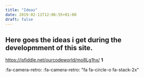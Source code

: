 ```yaml
---
title: "Ideas"
date: 2019-02-11T12:06:55+01:00
draft: false
---
```



## Here goes the ideas i get during the developmment of this site.

https://jsfiddle.net/ourcodeworld/mo8Lg1hx/
<span class="fa-stack fa-4x">
    <!-- The icon that will wrap the number -->
    <span class="fa fa-square-o fa-stack-2x"></span>
    <!-- a strong element with the custom content, in this case a number -->
    <strong class="fa-stack-1x">
        1    
    </strong>
</span>
<i class="fa fa-circle-o fa-stack-2x" aria-hidden="true"></i>

<i class="fa fa-camera-retro fa-4x" aria-hidden="true"></i>
:fa-camera-retro:
:fa-camera-retro:
"fa fa-circle-o fa-stack-2x"